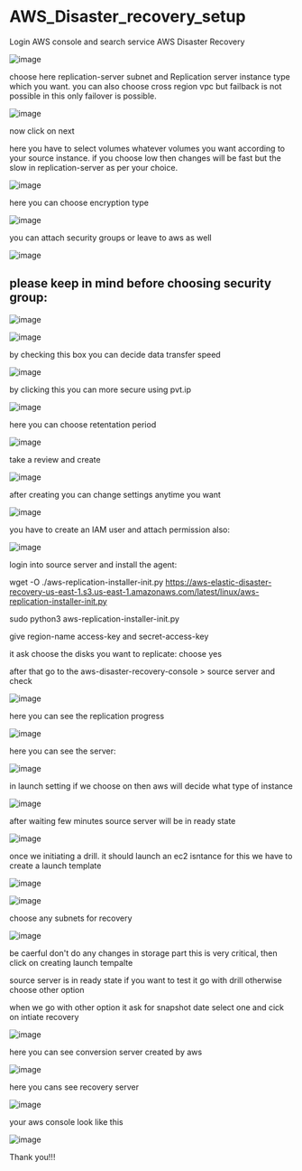 # AWS_Disaster_recovery_setup

Login AWS console and search service AWS Disaster Recovery

![image](https://user-images.githubusercontent.com/85988020/183416652-52d1a074-4219-4152-8ca4-37a64a0458dc.png)

choose here replication-server subnet and Replication server instance type which you want. you can also choose cross region vpc but failback is not possible in this only failover is possible.

![image](https://user-images.githubusercontent.com/85988020/183418118-98dddf93-fd86-4e5c-807f-6f302b464b00.png)

now click on next

here you have to select volumes whatever volumes you want according to your source instance.
if you choose low then changes will be fast but the slow in replication-server as per your choice.

![image](https://user-images.githubusercontent.com/85988020/183418717-61a39ace-0e7a-4240-93fe-d250b16cd10d.png)

here you can choose encryption type

![image](https://user-images.githubusercontent.com/85988020/183419194-2f6fb352-5c5a-42e9-a3fb-df24a4a25d44.png)

you can attach security groups or leave to aws as well

![image](https://user-images.githubusercontent.com/85988020/185546666-38c21c70-e42b-44d3-b35a-92bb51d665a5.png)

## please keep in mind before choosing security group:

![image](https://user-images.githubusercontent.com/85988020/185546988-8a7b19bf-3524-4d79-8772-b25a4a1903ad.png)

![image](https://user-images.githubusercontent.com/85988020/183419366-784b1b09-f372-4f23-9910-95d13b3e2c92.png)

by checking this box you can decide data transfer speed

![image](https://user-images.githubusercontent.com/85988020/183419567-026009d8-b66d-4582-96b0-67f622ed53be.png)

by clicking this you can more secure using pvt.ip

![image](https://user-images.githubusercontent.com/85988020/183419832-c205b09a-c584-4894-be75-d2e605beed3e.png)

here you can choose retentation period

![image](https://user-images.githubusercontent.com/85988020/183420031-d89393a6-963a-454d-b7c4-b2000b3010b5.png)

take a review and create

![image](https://user-images.githubusercontent.com/85988020/183420270-74b7cea7-5c2c-40fe-b202-48debe078042.png)

after creating you can change settings anytime you want 

![image](https://user-images.githubusercontent.com/85988020/183420508-2604ba51-8839-4337-9354-b2a3f80c994a.png)

you have to create an IAM user and attach permission also:

![image](https://user-images.githubusercontent.com/85988020/183421092-75615bad-e5b4-4a4d-987c-e600a7fe3a78.png)

login into source server and install the agent:

wget -O ./aws-replication-installer-init.py https://aws-elastic-disaster-recovery-us-east-1.s3.us-east-1.amazonaws.com/latest/linux/aws-replication-installer-init.py

sudo python3 aws-replication-installer-init.py

give region-name access-key and secret-access-key 

it ask choose the disks you want to replicate: choose yes

after that go to the aws-disaster-recovery-console > source server and check 

![image](https://user-images.githubusercontent.com/85988020/183422692-96af04cd-3f37-43d8-aeeb-6dab3d03db41.png)

here you can see the replication progress

![image](https://user-images.githubusercontent.com/85988020/183422855-84cde75e-b640-4d23-8590-44cf4c12867a.png)

here you can see the server:

![image](https://user-images.githubusercontent.com/85988020/183423045-35aa30cf-4dde-4eb4-8eaa-2275d52f94e9.png)

in launch setting if we choose on then aws will decide what type of instance 

![image](https://user-images.githubusercontent.com/85988020/183423694-415df5b8-9757-423c-9779-dcfcfa5368e0.png)

after waiting few minutes source server will be in ready state

![image](https://user-images.githubusercontent.com/85988020/183424360-63e9c99e-a11b-4082-b08f-6ea7da1d937b.png)

once we initiating a drill. it should launch an ec2 isntance for this we have to create a launch template

![image](https://user-images.githubusercontent.com/85988020/183424795-f077aedb-c850-4bae-8f49-a11d9c25123a.png)

![image](https://user-images.githubusercontent.com/85988020/183424929-f08bc196-89ea-43d2-9714-3b350daebdef.png)

choose any subnets for recovery 

![image](https://user-images.githubusercontent.com/85988020/183425091-6eed9eee-4581-425e-9ead-af92405f3df4.png)

be caerful don't do any changes in storage part this is very critical, then click on creating launch tempalte

source server is in ready state if you want to test it go with drill otherwise choose other option

when we go with other option it ask for snapshot date select one and cick on intiate recovery

![image](https://user-images.githubusercontent.com/85988020/183425974-4f9f65ae-5218-4f89-afdc-68337caa67ca.png)

here you can see conversion server created by aws 

![image](https://user-images.githubusercontent.com/85988020/183426368-5755a026-43ec-433a-923b-c8656228ac34.png)

here you cans see recovery server 

![image](https://user-images.githubusercontent.com/85988020/183426964-d2c0c023-d0ef-43c8-aa1e-3712a1f9438e.png)

your aws console look like this 

![image](https://user-images.githubusercontent.com/85988020/183427586-be2fe0dd-954b-49a8-bfc2-e181652fa7f1.png)

Thank you!!!






